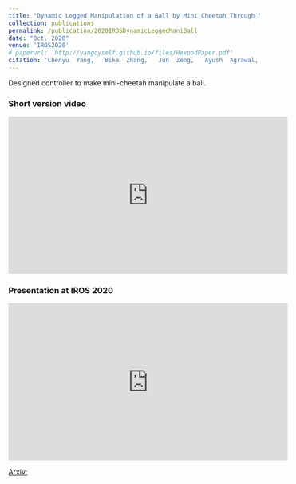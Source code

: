 ```yaml
---
title: "Dynamic Legged Manipulation of a Ball by Mini Cheetah Through Multi-Contact Optimization"
collection: publications
permalink: /publication/2020IROSDynamicLeggedManiBall
date: "Oct. 2020"
venue: 'IROS2020'
# paperurl: 'http://yangcyself.github.io/files/HexpodPaper.pdf'
citation: 'Chenyu  Yang,   Bike  Zhang,   Jun  Zeng,   Ayush  Agrawal,   and  KoushilSreenath. Dynamic legged manipulation of a ball by mini cheetah throughmulti-contact optimization. InIEEE/RSJ International Conference on In-telligent Robots and Systems (IROS), October 2020.'
---
```


Designed controller to make mini-cheetah manipulate a ball.

### Short version video

<iframe width="560" height="315" src="https://www.youtube.com/embed/rIVkfudC4_8" frameborder="0" allow="accelerometer; autoplay; clipboard-write; encrypted-media; gyroscope; picture-in-picture" allowfullscreen></iframe>

### Presentation at IROS 2020

<iframe width="560" height="315" src="https://www.youtube.com/embed/xSkxJeueUMQ" frameborder="0" allow="accelerometer; autoplay; clipboard-write; encrypted-media; gyroscope; picture-in-picture" allowfullscreen></iframe>

[Arxiv:](https://arxiv.org/pdf/2008.00191.pdf)
